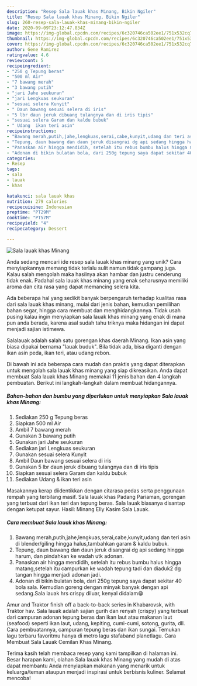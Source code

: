 ```yaml
---
description: "Resep Sala lauak khas Minang, Bikin Ngiler"
title: "Resep Sala lauak khas Minang, Bikin Ngiler"
slug: 260-resep-sala-lauak-khas-minang-bikin-ngiler
date: 2020-09-09T23:12:47.834Z
image: https://img-global.cpcdn.com/recipes/6c320746ca502ee1/751x532cq70/sala-lauak-khas-minang-foto-resep-utama.jpg
thumbnail: https://img-global.cpcdn.com/recipes/6c320746ca502ee1/751x532cq70/sala-lauak-khas-minang-foto-resep-utama.jpg
cover: https://img-global.cpcdn.com/recipes/6c320746ca502ee1/751x532cq70/sala-lauak-khas-minang-foto-resep-utama.jpg
author: Gene Ramirez
ratingvalue: 4.6
reviewcount: 5
recipeingredient:
- "250 g Tepung beras"
- "500 ml Air"
- "7 bawang merah"
- "3 bawang putih"
- "jari Jahe seukuran"
- "jari Lengkuas seukuran"
- "sesuai selera Kunyit"
- " Daun bawang sesuai selera di iris"
- "5 lbr daun jeruk dibuang tulangnya dan di iris tipis"
- "sesuai selera Garam dan kaldu bubuk"
- " Udang  ikan teri asin"
recipeinstructions:
- "Bawang merah,putih,jahe,lengkuas,serai,cabe,kunyit,udang dan teri asin di blender/giling hingga halus,tambahkan garam &amp; kaldu bubuk."
- "Tepung, daun bawang dan daun jeruk disangrai dg api sedang hingga harum, dan pindahkan ke wadah utk adonan."
- "Panaskan air hingga mendidih, setelah itu rebus bumbu halus hingga matang,setelah itu campurkan ke wadah tepung tadi dan diaduk2 dg tangan hingga menjadi adonan jadi."
- "Adonan di bikin bulatan bola, dari 250g tepung saya dapat sekitar 40 bola sala. Kemudian goreng dengan minyak banyak dengan api sedang.Sala lauak hrs crispy diluar, kenyal didalam😁"
categories:
- Resep
tags:
- sala
- lauak
- khas

katakunci: sala lauak khas 
nutrition: 279 calories
recipecuisine: Indonesian
preptime: "PT29M"
cooktime: "PT57M"
recipeyield: "4"
recipecategory: Dessert

---
```



![Sala lauak khas Minang](https://img-global.cpcdn.com/recipes/6c320746ca502ee1/751x532cq70/sala-lauak-khas-minang-foto-resep-utama.jpg)

Anda sedang mencari ide resep sala lauak khas minang yang unik? Cara menyiapkannya memang tidak terlalu sulit namun tidak gampang juga. Kalau salah mengolah maka hasilnya akan hambar dan justru cenderung tidak enak. Padahal sala lauak khas minang yang enak seharusnya memiliki aroma dan cita rasa yang dapat memancing selera kita.

Ada beberapa hal yang sedikit banyak berpengaruh terhadap kualitas rasa dari sala lauak khas minang, mulai dari jenis bahan, kemudian pemilihan bahan segar, hingga cara membuat dan menghidangkannya. Tidak usah pusing kalau ingin menyiapkan sala lauak khas minang yang enak di mana pun anda berada, karena asal sudah tahu triknya maka hidangan ini dapat menjadi sajian istimewa.

Salalauak adalah salah satu gorengan khas daerah Minang. Ikan asin yang biasa dipakai bernama &#34;lauak buduk&#34;. Bila tidak ada, bisa diganti dengan ikan asin peda, ikan teri, atau udang rebon.


Di bawah ini ada beberapa cara mudah dan praktis yang dapat diterapkan untuk mengolah sala lauak khas minang yang siap dikreasikan. Anda dapat membuat Sala lauak khas Minang memakai 11 jenis bahan dan 4 langkah pembuatan. Berikut ini langkah-langkah dalam membuat hidangannya.

<!--inarticleads1-->

##### Bahan-bahan dan bumbu yang diperlukan untuk menyiapkan Sala lauak khas Minang:

1. Sediakan 250 g Tepung beras
1. Siapkan 500 ml Air
1. Ambil 7 bawang merah
1. Gunakan 3 bawang putih
1. Gunakan jari Jahe seukuran
1. Sediakan jari Lengkuas seukuran
1. Gunakan sesuai selera Kunyit
1. Ambil  Daun bawang sesuai selera di iris
1. Gunakan 5 lbr daun jeruk dibuang tulangnya dan di iris tipis
1. Siapkan sesuai selera Garam dan kaldu bubuk
1. Sediakan  Udang &amp; ikan teri asin


Masakannya kerap diidentikkan dengan citarasa pedas serta penggunaan rempah yang terbilang masif. Sala lauak khas Padang Pariaman, gorengan yang terbuat dari ikan teri dan tepung beras. Sala lauak biasanya disantap dengan ketupat sayur. Hasil: Minang Elly Kasim Sala Lauak. 

<!--inarticleads2-->

##### Cara membuat Sala lauak khas Minang:

1. Bawang merah,putih,jahe,lengkuas,serai,cabe,kunyit,udang dan teri asin di blender/giling hingga halus,tambahkan garam &amp; kaldu bubuk.
1. Tepung, daun bawang dan daun jeruk disangrai dg api sedang hingga harum, dan pindahkan ke wadah utk adonan.
1. Panaskan air hingga mendidih, setelah itu rebus bumbu halus hingga matang,setelah itu campurkan ke wadah tepung tadi dan diaduk2 dg tangan hingga menjadi adonan jadi.
1. Adonan di bikin bulatan bola, dari 250g tepung saya dapat sekitar 40 bola sala. Kemudian goreng dengan minyak banyak dengan api sedang.Sala lauak hrs crispy diluar, kenyal didalam😁


Amur and Traktor finish off a back-to-back series in Khabarovsk, with Traktor hav. Sala lauak adalah sajian gurih dan renyah (crispy) yang terbuat dari campuran adonan tepung beras dan ikan laut atau makanan laut (seafood) seperti ikan laut, udang, kepiting, cumi-cumi, sotong, gurita, dll. Cara pembuatannya, campuran tepung beras dan ikan sungai. Temukan lagu terbaru favoritmu hanya di metro lagu stafaband planetlagu. Cara Membuat Sala Lauak Cemilan Khas Minang. 

Terima kasih telah membaca resep yang kami tampilkan di halaman ini. Besar harapan kami, olahan Sala lauak khas Minang yang mudah di atas dapat membantu Anda menyiapkan makanan yang menarik untuk keluarga/teman ataupun menjadi inspirasi untuk berbisnis kuliner. Selamat mencoba!
